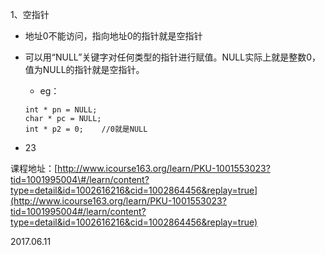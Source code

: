 1、空指针

* 地址0不能访问，指向地址0的指针就是空指针
* 可以用“NULL”关键字对任何类型的指针进行赋值。NULL实际上就是整数0，值为NULL的指针就是空指针。

  * eg：

  ```
  int * pn = NULL;
  char * pc = NULL;
  int * p2 = 0;    //0就是NULL
  ```

* 23

课程地址：[http://www.icourse163.org/learn/PKU-1001553023?tid=1001995004\#/learn/content?type=detail&id=1002616216&cid=1002864456&replay=true](http://www.icourse163.org/learn/PKU-1001553023?tid=1001995004#/learn/content?type=detail&id=1002616216&cid=1002864456&replay=true)

2017.06.11

